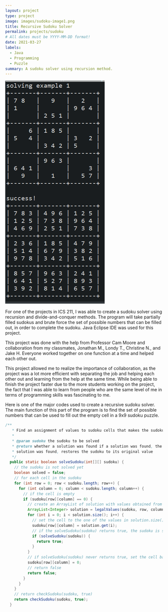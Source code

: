 ```yaml
---
layout: project
type: project
image: images/sudoku-image1.png
title: Recursive Sudoku Solver
permalink: projects/sudoku
# All dates must be YYYY-MM-DD format!
date: 2021-03-27
labels:
  - Java
  - Programming
  - Puzzle
summary: A sudoku solver using recursion method.
---
```


<img class="ui medium right floated rounded image" src="../images/sudoku-image.PNG">

For one of the projects in ICS 211, I was able to create a sudoku solver using recursion and divide-and-conquer methods. The program will take partially filled 
sudokus and brute force the set of possible numbers that can be filled out, in order to complete the sudoku. Java Eclipse IDE was used for this project. 

This project was done with the help from Professor Cam Moore and collaboration from my classmates, Jonathan M., Londy T., Christine N., and Jake H. Everyone worked together on one function at a time and helped each other out.

This project allowed me to realize the importance of collaboration, as the project was a lot more efficient with separating the job and helping each other out and learning from the help at the same time. While being able to finish the project faster due to the more students working on the project, the fact that I was able to learn from people who are the same level of me in terms of programming skills was fascinating to me.

Here is one of the major codes used to create a recursive sudoku solver. The main function of this part of the program is to find the set of possible numbers that can be used to fill out the empty cell in a 9x9 sudoku puzzle.

```Java 
/**
   * Find an assignment of values to sudoku cells that makes the sudoku valid.
   *
   * @param sudoku the sudoku to be solved
   * @return whether a solution was found if a solution was found, the sudoku is filled in with the solution if no
   * solution was found, restores the sudoku to its original value
   */
  public static boolean solveSudoku(int[][] sudoku) {
    // the sudoku is not solved yet
    boolean solved = false;
    // for each cell in the sudoku
    for (int row = 0; row < sudoku.length; row++) {
      for (int column = 0; column < sudoku.length; column++) {
        // if the cell is empty
        if (sudoku[row][column] == 0) {
          // create an ArrayList of solution with values obtained from legalValues()
          ArrayList<Integer> solution = legalValues(sudoku, row, column);
          for (int i = 0; i < solution.size(); i++) {
            // set the cell to the one of the values in solution.size()
            sudoku[row][column] = solution.get(i);
            // if the solveSudoku(sudoku) returns true, the sudoku is solved
            if (solveSudoku(sudoku)) {
              return true;
            }
          }
          // if solveSudoku(sudoku) never returns true, set the cell back to 0.
          sudoku[row][column] = 0;
          // return false
          return false;
        }
      }
    }
    // return checkSudoku(sudoku, true)
    return checkSudoku(sudoku, true);
  }
 ```
